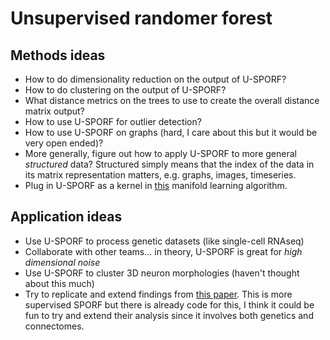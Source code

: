 # Unsupervised randomer forest

## Methods ideas
 - How to do dimensionality reduction on the output of U-SPORF?
 - How to do clustering on the output of U-SPORF?
 - What distance metrics on the trees to use to create the overall distance matrix output?
 - How to use U-SPORF for outlier detection? 
 - How to use U-SPORF on graphs (hard, I care about this but it would be very open ended)?
 - More generally, figure out how to apply U-SPORF to more general _structured_ data? Structured 
 simply means that the index of the data in its matrix representation matters, e.g. graphs, images, 
 timeseries.
 - Plug in U-SPORF as a kernel in [this](https://github.com/KrishnaswamyLab/PHATE) manifold learning
 algorithm.
 
## Application ideas 
 - Use U-SPORF to process genetic datasets (like single-cell RNAseq) 
 - Collaborate with other teams... in theory, U-SPORF is great for _high dimensional noise_
 - Use U-SPORF to cluster 3D neuron morphologies (haven't thought about this much) 
 - Try to replicate and extend findings from 
 [this paper](https://www.biorxiv.org/content/biorxiv/early/2019/08/15/736520.full.pdf). This 
 is more supervised SPORF but there is already code for this, I think it could be fun to try 
 and extend their analysis since it involves both genetics and connectomes. 
 
